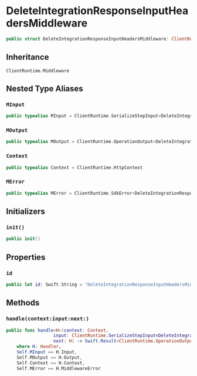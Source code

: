 # DeleteIntegrationResponseInputHeadersMiddleware

``` swift
public struct DeleteIntegrationResponseInputHeadersMiddleware: ClientRuntime.Middleware 
```

## Inheritance

`ClientRuntime.Middleware`

## Nested Type Aliases

### `MInput`

``` swift
public typealias MInput = ClientRuntime.SerializeStepInput<DeleteIntegrationResponseInput>
```

### `MOutput`

``` swift
public typealias MOutput = ClientRuntime.OperationOutput<DeleteIntegrationResponseOutputResponse>
```

### `Context`

``` swift
public typealias Context = ClientRuntime.HttpContext
```

### `MError`

``` swift
public typealias MError = ClientRuntime.SdkError<DeleteIntegrationResponseOutputError>
```

## Initializers

### `init()`

``` swift
public init() 
```

## Properties

### `id`

``` swift
public let id: Swift.String = "DeleteIntegrationResponseInputHeadersMiddleware"
```

## Methods

### `handle(context:input:next:)`

``` swift
public func handle<H>(context: Context,
                  input: ClientRuntime.SerializeStepInput<DeleteIntegrationResponseInput>,
                  next: H) -> Swift.Result<ClientRuntime.OperationOutput<DeleteIntegrationResponseOutputResponse>, MError>
    where H: Handler,
    Self.MInput == H.Input,
    Self.MOutput == H.Output,
    Self.Context == H.Context,
    Self.MError == H.MiddlewareError
```
